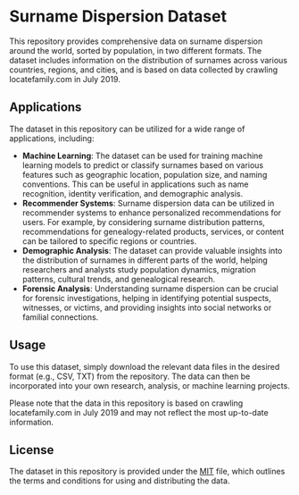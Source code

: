 
# Surname Dispersion Dataset

This repository provides comprehensive data on surname dispersion around the world, sorted by population, in two different formats. The dataset includes information on the distribution of surnames across various countries, regions, and cities, and is based on data collected by crawling locatefamily.com in July 2019.

## Applications

The dataset in this repository can be utilized for a wide range of applications, including:

-   **Machine Learning**: The dataset can be used for training machine learning models to predict or classify surnames based on various features such as geographic location, population size, and naming conventions. This can be useful in applications such as name recognition, identity verification, and demographic analysis.
-   **Recommender Systems**: Surname dispersion data can be utilized in recommender systems to enhance personalized recommendations for users. For example, by considering surname distribution patterns, recommendations for genealogy-related products, services, or content can be tailored to specific regions or countries.
-   **Demographic Analysis**: The dataset can provide valuable insights into the distribution of surnames in different parts of the world, helping researchers and analysts study population dynamics, migration patterns, cultural trends, and genealogical research.
-   **Forensic Analysis**: Understanding surname dispersion can be crucial for forensic investigations, helping in identifying potential suspects, witnesses, or victims, and providing insights into social networks or familial connections.

## Usage

To use this dataset, simply download the relevant data files in the desired format (e.g., CSV, TXT) from the repository. The data can then be incorporated into your own research, analysis, or machine learning projects.

Please note that the data in this repository is based on crawling locatefamily.com in July 2019 and may not reflect the most up-to-date information.

## License

The dataset in this repository is provided under the [MIT](https://github.com/SajjadPourali/Surnames/blob/master/LICENSE) file, which outlines the terms and conditions for using and distributing the data.
